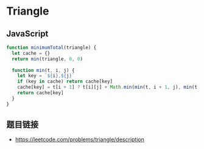# Triangle

## JavaScript
```javascript
function minimumTotal(triangle) {
  let cache = {}
  return min(triangle, 0, 0)
    
  function min(t, i, j) {
    let key = `${i},${j}`
    if (key in cache) return cache[key]
    cache[key] = t[i + 1] ? t[i][j] + Math.min(min(t, i + 1, j), min(t, i + 1, j + 1)) : t[i][j]
    return cache[key]
  }
}
```

## 题目链接
* https://leetcode.com/problems/triangle/description
